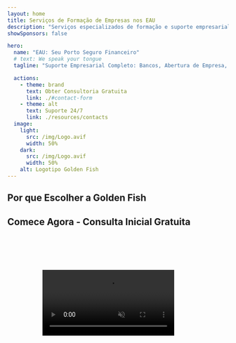 ```yaml
---
layout: home
title: Serviços de Formação de Empresas nos EAU
description: "Serviços especializados de formação e suporte empresarial nos EAU. Soluções para abertura de empresas, bancos, impostos, questões legais e vistos. Transformando seus sonhos empresariais em realidade."
showSponsors: false

hero:
  name: "EAU: Seu Porto Seguro Financeiro"
  # text: We speak your tongue
  tagline: "Suporte Empresarial Completo: Bancos, Abertura de Empresa, Vistos. Zero taxas antecipadas – pague apenas após aprovação."

  actions:
    - theme: brand
      text: Obter Consultoria Gratuita
      link: ./#contact-form
    - theme: alt
      text: Suporte 24/7
      link: ./resources/contacts
  image:
    light:
      src: /img/Logo.avif
      width: 50%
    dark:
      src: /img/Logo.avif
      width: 50%
    alt: Logotipo Golden Fish
---
```


<FeatureCards :features="[
  {
    title: 'Abertura de Conta Bancária',
    details: 'Abra facilmente contas bancárias empresariais ou pessoais com os bancos confiáveis dos EAU.',
    items: [
      'Aprovações garantidas para contas bancárias corporativas',
      'Taxa de sucesso de 90%',
      '**Zero taxas antecipadas** - pague apenas após aprovação',
    ],
    linkText: 'Read More',
    link: './uae-business/offer/banking/',
    icon: {
      light: '/img/iStock-2153786564.avif',
      dark: '/img/iStock-2166793628.avif',
      alt: 'Serviços Bancários'
    }
  },
  {
    title: 'Golden Visa e Residência',
    details: 'Obtenha um **Golden Visa** dos EAU para residência de longo prazo com um processo de solicitação simplificado.',
    items: [
      '**Sem necessidade de entrar nos EAU a cada 6 meses**',
      'Taxa de sucesso de 98%',
      '**Zero taxas antecipadas** - pague apenas após aprovação',
    ],
    linkText: 'Read More',
    link: './uae-business/offer/golden-visa/',
    icon: {
      light: '/img/iStock-1312241253.avif',
      dark: '/img/ILONMASKID.webp',
      alt: 'Serviços de Visto'
    }
  },
  {
    title: 'Guia de Abertura de Empresa',
    details: 'Guia completo para abrir empresas na Free Zone, offshore, mainland e filiais.',
    items: [
      '**100% de Propriedade Estrangeira** disponível em Free Zones e Mainland',
      'Baixas Taxas de Impostos - apenas 9% de imposto corporativo',
      'Sem Controle Cambial - fácil repatriação de capital'
    ],
    linkText: 'Read More',
    link: './uae-business/company-registration/overview',
    icon: {
      light: '/img/iStock-2051326997.avif',
      dark: '/img/iStock-1448478309.jpg',
      alt: 'Guia de Abertura de Empresa'
    }
  },
]" />

<FeatureCards :features="[
  {
    title: 'Serviços de Compliance',
    details: 'Nossos especialistas orientam você através dos complexos requisitos regulatórios dos EAU, incluindo relatórios ESR e registros UBO.',
    items: [],
    linkText: 'Read More',
    link: './uae-business/company-registration/ubo',
    icon: {
      light: '/img/iStock-1299393716.avif',
      dark: '/img/iStock-2149731304.avif',
      alt: 'Serviços de Compliance'
    }
  },
  {
    title: 'Imposto Corporativo e IVA',
    details: 'Consultoria especializada garante conformidade com obrigações de Imposto Corporativo e IVA junto à Autoridade Federal Tributária (FTA).',
    items: [],
    linkText: 'Read More',
    link: './uae-business/company-registration/accounting-legal',
    icon: {
      light: '/img/iStock-1018285934.avif',
      dark: '/img/iStock-584576538.avif',
      alt: 'Serviços Tributários'
    }
  },
  {
    title: 'Serviços Jurídicos',
    details: 'Equipe jurídica orienta sobre as leis dos EAU referentes a fusões e aquisições, reestruturação corporativa, financiamento e resolução de disputas.',
    items: [],
    linkText: 'Read More',
    link: './uae-business/company-registration/Protect-Your-Business',
    icon: {
      light: '/img/iStock-650045508.avif',
      dark: '/img/iStock-1498627598.avif',
      alt: 'Serviços Jurídicos'
    }
  },
  {
    title: 'Contabilidade e Folha de Pagamento',
    details: 'Nossos contadores gerenciam finanças, fornecendo escrituração contábil, reconciliação, folha de pagamento e suporte à auditoria, economizando custos de contratação.',
    items: [],
    linkText: 'Read More',
    link: './resources/contacts',
    icon: {
      light: '/img/iStock-1022793868.avif',
      dark: '/img/iStock-1320130292.jpg',
      alt: 'Serviços Contábeis'
    }
  }
]" />

## Por que Escolher a Golden Fish

<BenefitsList :features="[
{
 icon: '💰',
 title: 'Taxas Baseadas no Sucesso',
 text: '**Zero taxas antecipadas - pague apenas após a aprovação.** Transparência total sem custos ocultos.'
},
{
 icon: '🔄',
 title: 'Múltiplas Soluções',
 text: 'Acesso a bancos locais e internacionais. Opções alternativas caso a primeira solicitação seja recusada.'
},
{
 icon: '🏦',
 title: 'Relacionamentos Bancários',
 text: 'Parcerias sólidas com os principais bancos dos EAU e internacionais. Solicitações para múltiplos bancos para maximizar as chances de aprovação.'
},
{
 icon: '📊',
 title: 'Gestão Completa',
 text: 'Gerenciamento completo desde a documentação até a ativação da conta, com atualizações semanais de progresso e comunicação direta com o banco.'
},
{
 icon: '📝',
 title: 'Documentação Profissional',
 text: 'Nossa equipe prepara planos de negócios abrangentes e cuida de toda a documentação de conformidade.'
},
{
 icon: '🤝',
 title: 'Suporte Contínuo',
 text: 'Assistência contínua com operações bancárias e requisitos de conformidade após a abertura da conta.'
}
]" />

## Comece Agora - Consulta Inicial Gratuita

<div id="contact-form"></div>

<!-- <ContactForm
 mediaUrl="/img/iStock-2185906461.mp4"
 redirectUrl="../../company-registration/banking"
 selectLabel="Como podemos ajudar? *"
 selectPlaceholder="Escolha o tipo de serviço"
 messagePlaceholder="Breve descrição das suas necessidades"
 :selectOptions="[
   '🏦 Abertura de Conta Bancária Corporativa',
   '👨‍💼 Formação de Empresa (Free Zone/Mainland/Branch)',
   '🌐 Visto de trabalho/freelance/estudante',
   '💎 Golden Visa (10 anos)',
   '📋 Licença Comercial e Permissões',
   '💰 Serviços de Impostos Corporativos e VAT',
   '📊 Contabilidade e Folha de Pagamento',
   '⚖️ Serviços Jurídicos',
   '📝 Serviços PRO e Conformidade',
   'ℹ️ Outros Serviços'
 ]"
/> -->

<video  autoplay muted playsinline style="padding: 80px" >
  <source src="/img/iStock-2185906461.mp4" type="video/mp4">
</video>

<ContactFormModal formName="Fale Conosco" buttonText="Envie-nos uma mensagem" 
:services="['📝 Registro de empresa', '🏧 Abertura de contas bancárias', '🪪 EID & Golden Visa', 'Outros Serviços']"/>

<!-- <br>

# Histórias de Sucesso

<br>

<ImageGrid :images="[
  { src: '/img/iStock-1945498989.avif', href: './immigration.md', alt: 'Imigração UAE' },
  { src: '/img/iStock-1965736217.avif', href: './immigration.md', alt: 'Imigração UAE' },
]"/> -->
